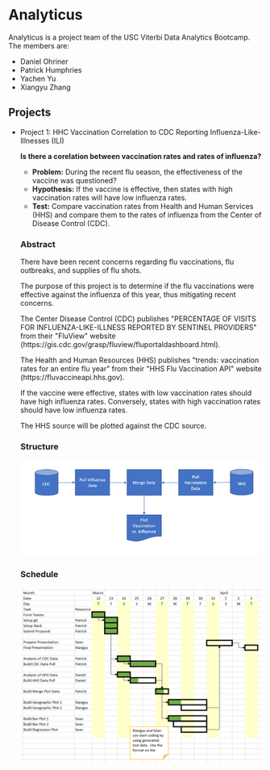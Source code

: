 <h1>Analyticus</h1>
<p>
Analyticus is a project team of the USC Viterbi Data Analytics Bootcamp.</br>
The members are:
</p>
<ul>
<li>Daniel Ohriner</li>
<li>Patrick Humphries</li>
<li>Yachen Yu</li>
<li>Xiangyu Zhang</li>
</ul>
<h2>Projects</h2>
<ul>
<li>Project 1:  HHC Vaccination Correlation to CDC Reporting Influenza-Like-Illnesses (ILI)
<p><b>Is there a corelation between vaccination rates and rates of influenza?</b></p>
<ul>
<li><b>Problem:</b>  During the recent flu season, the effectiveness of the vaccine was questioned?</li>
<li><b>Hypothesis:</b>  If the vaccine is effective, then states with high vaccination rates will have low influenza rates.</li>
<li><b>Test:</b>  Compare vaccination rates from Health and Human Services (HHS) and compare them to the rates of influenza from the Center of Disease Control (CDC).</li>
</ul>
<h3>Abstract</h3>
<p>
There have been recent concerns regarding flu vaccinations, flu outbreaks, and supplies of flu shots.
</p>
<p>
The purpose of this project is to determine if the flu vaccinations were effective against the influenza of this year, thus mitigating recent concerns.
<p>The Center Disease Control (CDC) publishes "PERCENTAGE OF VISITS FOR INFLUENZA-LIKE-ILLNESS REPORTED BY SENTINEL PROVIDERS" 
from their "FluView" website (https://gis.cdc.gov/grasp/fluview/fluportaldashboard.html).
</p>
<p>
The Health and Human Resources (HHS) publishes "trends: vaccination rates for an entire flu year" from their "HHS Flu Vaccination API" website (https://fluvaccineapi.hhs.gov).
</p>
<p>
If the vaccine were effective, states with low vaccination rates should have high influenza rates.  Conversely, states with high vaccination rates should have low influenza rates.  
</p>
<p>
The HHS source will be plotted against the CDC source.  
</p>

<h3>Structure</h3>
<img src="Structure.PNG">
<h3>Schedule</h3>
<img src="Schedule.PNG">

